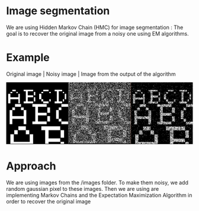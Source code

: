 # Image segmentation

We are using Hidden Markov Chain (HMC) for image segmentation : 
The goal is to recover the original image from a noisy one using EM algorithms.


# Example 

Original image | Noisy image | Image from the output of the algorithm   

![Image](Image.png)


# Approach

We are using images from the /images folder.
To make them noisy, we add random gaussian pixel to these images.
Then we are using are implementing Markov Chains and the Expectation Maximization Algorithm in order to recover the original image